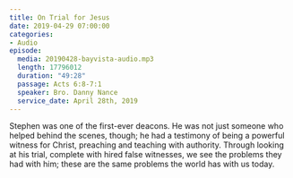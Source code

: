 ```yaml
---
title: On Trial for Jesus
date: 2019-04-29 07:00:00
categories:
- Audio
episode:
  media: 20190428-bayvista-audio.mp3
  length: 17796012
  duration: "49:28"
  passage: Acts 6:8-7:1
  speaker: Bro. Danny Nance
  service_date: April 28th, 2019
---
```

Stephen was one of the first-ever deacons. He was not just someone who helped behind the scenes, though; he had a testimony of being a powerful witness for Christ, preaching and teaching with authority. Through looking at his trial, complete with hired false witnesses, we see the problems they had with him; these are the same problems the world has with us today.